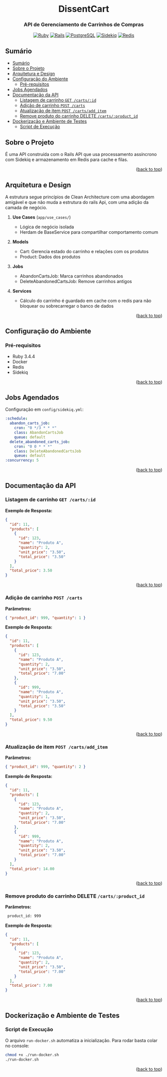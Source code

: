 

<br />
<div align="center">
  <h1 align="center">DissentCart</h1>

  <h3 align="center">
    API de Gerenciamento de Carrinhos de Compras
    <br />
  </h3>

  [![Ruby][Ruby]][Ruby]
  [![Rails][Rails]][Rails]
  [![PostgreSQL][PostgreSQL]][PostgreSQL]
  [![Sidekiq][Sidekiq]][Sidekiq]
  [![Redis][Redis]][Redis]
</div>

## Sumário

- [Sumário](#sumário)
- [Sobre o Projeto](#sobre-o-projeto)
- [Arquitetura e Design](#arquitetura-e-design)
- [Configuração do Ambiente](#configuração-do-ambiente)
  - [Pré-requisitos](#pré-requisitos)
- [Jobs Agendados](#jobs-agendados)
- [Documentação da API](#documentação-da-api)
  - [Listagem de carrinho `GET /carts/:id`](#listagem-de-carrinho-get-cartsid)
  - [Adição de carrinho `POST /carts`](#adição-de-carrinho-post-carts)
  - [Atualização de item `POST /carts/add_item`](#atualização-de-item-post-cartsadd_item)
  - [Remove produto do carrinho DELETE `/carts/:product_id`](#remove-produto-do-carrinho-delete-cartsproduct_id)
- [Dockerização e Ambiente de Testes](#dockerização-e-ambiente-de-testes)
  - [Script de Execução](#script-de-execução)



<!-- ABOUT -->
## Sobre o Projeto

É uma API construída com o Rails API que usa processamento assíncrono com Sidekiq e armazenamento em Redis para cache e filas.

<p align="right">(<a href="#top">back to top</a>)</p>

## Arquitetura e Design

A estrutura segue princípios de Clean Architecture com uma abordagem amigável e que não muda a estrutura do rails Api, com uma adição da camada de negócio.

1. **Use Cases** (`app/use_cases/`)

   - Lógica de negócio isolada
   - Herdam de BaseService para compartilhar comportamento comum

2. **Models**

   - Cart: Gerencia estado do carrinho e relações com os produtos
   - Product: Dados dos produtos

3. **Jobs**

   - AbandonCartsJob: Marca carrinhos abandonados
   - DeleteAbandonedCartsJob: Remove carrinhos antigos

4. **Services**
   - Cálculo do carrinho é guardado em cache com o redis para não bloquear ou sobrecarregar o banco de dados


<p align="right">(<a href="#top">back to top</a>)</p>

## Configuração do Ambiente

### Pré-requisitos

- Ruby 3.4.4
- Docker
- Redis
- Sidekiq

<p align="right">(<a href="#top">back to top</a>)</p>

## Jobs Agendados

Configuração em `config/sidekiq.yml`:

```yml
:schedule:
  abandon_carts_job:
    cron: "0 */3 * * *"
    class: AbandonCartsJob
    queue: default
  delete_abandoned_carts_job:
    cron: "0 0 * * *"
    class: DeleteAbandonedCartsJob
    queue: default
:concurrency: 5
```

<p align="right">(<a href="#top">back to top</a>)</p>

## Documentação da API

### Listagem de carrinho `GET /carts/:id`

**Exemplo de Resposta:**

```json
{
  "id": 11,
  "products": [
    {
      "id": 123,
      "name": "Produto A",
      "quantity": 2,
      "unit_price": "3.50",
      "total_price": "3.50"
    }
  ],
  "total_price": 3.50
}
```

<p align="right">(<a href="#top">back to top</a>)</p>

### Adição de carrinho `POST /carts`

**Parâmetros:**

```json
{ "product_id": 999, "quantity": 1 }
```

**Exemplo de Resposta:**

```json
{
  "id": 11,
  "products": [
    {
      "id": 123,
      "name": "Produto A",
      "quantity": 2,
      "unit_price": "3.50",
      "total_price": "7.00"
    },
    {
      "id": 999,
      "name": "Produto A",
      "quantity": 1,
      "unit_price": "3.50",
      "total_price": "3.50"
    }
  ],
  "total_price": 9.50
}
```

<p align="right">(<a href="#top">back to top</a>)</p>

### Atualização de item `POST /carts/add_item`

**Parâmetros:**

```json
{ "product_id": 999, "quantity": 2 }
```

**Exemplo de Resposta:**

```json
{
  "id": 11,
  "products": [
    {
      "id": 123,
      "name": "Produto A",
      "quantity": 2,
      "unit_price": "3.50",
      "total_price": "7.00"
    },
    {
      "id": 999,
      "name": "Produto A",
      "quantity": 2,
      "unit_price": "3.50",
      "total_price": "7.00"
    }
  ],
  "total_price": 14.00
}
```

<p align="right">(<a href="#top">back to top</a>)</p>

### Remove produto do carrinho DELETE `/carts/:product_id`

**Parâmetros:**

```bash
 product_id: 999
```

**Exemplo de Resposta:**

```json
{
  "id": 11,
  "products": [
    {
      "id": 123,
      "name": "Produto A",
      "quantity": 2,
      "unit_price": "3.50",
      "total_price": "7.00"
    }
  ],
  "total_price": 7.00
}
```

<p align="right">(<a href="#top">back to top</a>)</p>

## Dockerização e Ambiente de Testes

### Script de Execução

O arquivo `run-docker.sh` automatiza a inicialização. Para rodar basta colar no console:

```bash
chmod +x ./run-docker.sh
./run-docker.sh
```

<p align="right">(<a href="#top">back to top</a>)</p>

<!-- MARKDOWN LINKS & IMAGES -->
<!-- How to make badge shields https://shields.io/ -->
[Ruby]: https://img.shields.io/badge/Ruby-c01c28.svg?style=for-the-badge&logo=Ruby&logoColor=ffffff&labelColor=c01c28
[Rails]: https://img.shields.io/badge/Rails-f66151.svg?style=for-the-badge&logo=RubyonRails&logoColor=ffffff&labelColor=f66151
[PostgreSQL]: https://img.shields.io/badge/PostgreSQL-3584e4.svg?style=for-the-badge&logo=PostgreSQL&logoColor=ffffff&labelColor=3584e4
[Sidekiq]: https://img.shields.io/badge/Sidekiq-red?style=for-the-badge&logo=sidekiq
[Redis]: https://img.shields.io/badge/Redis-ed333b.svg?style=for-the-badge&logo=Redis&logoColor=ffffff&labelColor=ed333b
